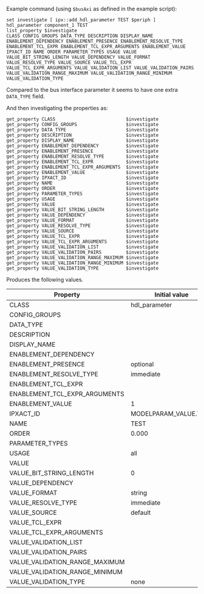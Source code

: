 Example command (using `$busAxi` as defined in the example script):
```
set investigate [ ipx::add_hdl_parameter TEST $periph ]
hdl_parameter component_1 TEST
list_property $investigate
CLASS CONFIG_GROUPS DATA_TYPE DESCRIPTION DISPLAY_NAME ENABLEMENT_DEPENDENCY ENABLEMENT_PRESENCE ENABLEMENT_RESOLVE_TYPE ENABLEMENT_TCL_EXPR ENABLEMENT_TCL_EXPR_ARGUMENTS ENABLEMENT_VALUE IPXACT_ID NAME ORDER PARAMETER_TYPES USAGE VALUE VALUE_BIT_STRING_LENGTH VALUE_DEPENDENCY VALUE_FORMAT VALUE_RESOLVE_TYPE VALUE_SOURCE VALUE_TCL_EXPR VALUE_TCL_EXPR_ARGUMENTS VALUE_VALIDATION_LIST VALUE_VALIDATION_PAIRS VALUE_VALIDATION_RANGE_MAXIMUM VALUE_VALIDATION_RANGE_MINIMUM VALUE_VALIDATION_TYPE
```

Compared to the bus interface parameter it seems to have one extra `DATA_TYPE` field.

And then investigating the properties as:
```
get_property CLASS                          $investigate
get_property CONFIG_GROUPS                  $investigate
get_property DATA_TYPE                      $investigate
get_property DESCRIPTION                    $investigate
get_property DISPLAY_NAME                   $investigate
get_property ENABLEMENT_DEPENDENCY          $investigate
get_property ENABLEMENT_PRESENCE            $investigate
get_property ENABLEMENT_RESOLVE_TYPE        $investigate
get_property ENABLEMENT_TCL_EXPR            $investigate
get_property ENABLEMENT_TCL_EXPR_ARGUMENTS  $investigate
get_property ENABLEMENT_VALUE               $investigate
get_property IPXACT_ID                      $investigate
get_property NAME                           $investigate
get_property ORDER                          $investigate
get_property PARAMETER_TYPES                $investigate
get_property USAGE                          $investigate
get_property VALUE                          $investigate
get_property VALUE_BIT_STRING_LENGTH        $investigate
get_property VALUE_DEPENDENCY               $investigate
get_property VALUE_FORMAT                   $investigate
get_property VALUE_RESOLVE_TYPE             $investigate
get_property VALUE_SOURCE                   $investigate
get_property VALUE_TCL_EXPR                 $investigate
get_property VALUE_TCL_EXPR_ARGUMENTS       $investigate
get_property VALUE_VALIDATION_LIST          $investigate
get_property VALUE_VALIDATION_PAIRS         $investigate
get_property VALUE_VALIDATION_RANGE_MAXIMUM $investigate
get_property VALUE_VALIDATION_RANGE_MINIMUM $investigate
get_property VALUE_VALIDATION_TYPE          $investigate
```

Produces the following values.


| Property                       | Initial value      |
|--------------------------------|--------------------|
| CLASS                          | hdl_parameter      |
| CONFIG_GROUPS                  |                    |
| DATA_TYPE                      |                    |
| DESCRIPTION                    |                    |
| DISPLAY_NAME                   |                    |
| ENABLEMENT_DEPENDENCY          |                    |
| ENABLEMENT_PRESENCE            | optional           |
| ENABLEMENT_RESOLVE_TYPE        | immediate          |
| ENABLEMENT_TCL_EXPR            |                    |
| ENABLEMENT_TCL_EXPR_ARGUMENTS  |                    |
| ENABLEMENT_VALUE               | 1                  |
| IPXACT_ID                      | MODELPARAM_VALUE.TEST |
| NAME                           | TEST               |
| ORDER                          | 0.000              |
| PARAMETER_TYPES                |                    |
| USAGE                          | all                |
| VALUE                          |                    |
| VALUE_BIT_STRING_LENGTH        | 0                  |
| VALUE_DEPENDENCY               |                    |
| VALUE_FORMAT                   | string             |
| VALUE_RESOLVE_TYPE             | immediate          |
| VALUE_SOURCE                   | default            |
| VALUE_TCL_EXPR                 |                    |
| VALUE_TCL_EXPR_ARGUMENTS       |                    |
| VALUE_VALIDATION_LIST          |                    |
| VALUE_VALIDATION_PAIRS         |                    |
| VALUE_VALIDATION_RANGE_MAXIMUM |                    |
| VALUE_VALIDATION_RANGE_MINIMUM |                    |
| VALUE_VALIDATION_TYPE          | none               |